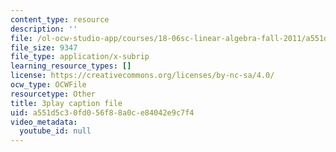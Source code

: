 ```yaml
---
content_type: resource
description: ''
file: /ol-ocw-studio-app/courses/18-06sc-linear-algebra-fall-2011/a551d5c30fd056f88a0ce84042e9c7f4_zWxhmBCdvFs.vtt
file_size: 9347
file_type: application/x-subrip
learning_resource_types: []
license: https://creativecommons.org/licenses/by-nc-sa/4.0/
ocw_type: OCWFile
resourcetype: Other
title: 3play caption file
uid: a551d5c3-0fd0-56f8-8a0c-e84042e9c7f4
video_metadata:
  youtube_id: null
---
```

